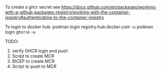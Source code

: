To create a ghcr secret see https://docs.github.com/en/packages/working-with-a-github-packages-registry/working-with-the-container-registry#authenticating-to-the-container-registry

To login to docker hub:
podman login registry.hub.docker.com -u <USERNAME>
podman login ghcr.io -u <USERNAME> 

TODO:
1. verify GHCR login and push
2. Script to create MCR
3. BICEP to create MCR
4. Script to push to MCR
